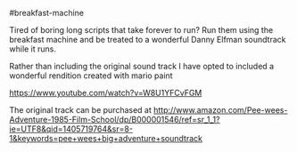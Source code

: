 #breakfast-machine

Tired of boring long scripts that take forever to run?  Run them using the breakfast machine and be treated to a wonderful Danny Elfman soundtrack while it runs.

Rather than including the original sound track I have opted to included a wonderful rendition created with mario paint

https://www.youtube.com/watch?v=W8U1YFCvFGM

The original track can be purchased at http://www.amazon.com/Pee-wees-Adventure-1985-Film-School/dp/B000001546/ref=sr_1_1?ie=UTF8&qid=1405719764&sr=8-1&keywords=pee+wees+big+adventure+soundtrack

